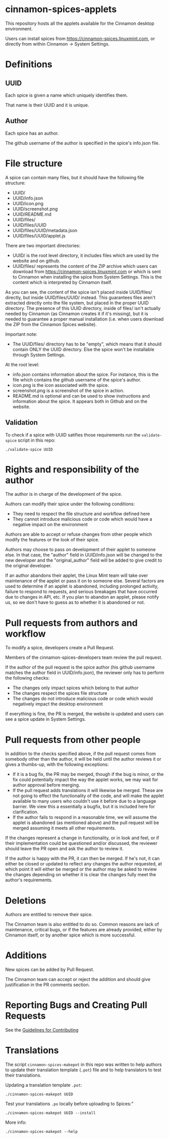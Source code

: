 # cinnamon-spices-applets

This repository hosts all the applets available for the Cinnamon desktop environment.

Users can install spices from https://cinnamon-spices.linuxmint.com, or directly from within Cinnamon -> System Settings.

# Definitions

## UUID

Each spice is given a name which uniquely identifies them.

That name is their UUID and it is unique.

## Author

Each spice has an author.

The github username of the author is specified in the spice's info.json file.

# File structure

A spice can contain many files, but it should have the following file structure:

- UUID/
- UUID/info.json
- UUID/icon.png
- UUID/screenshot.png
- UUID/README.md
- UUID/files/
- UUID/files/UUID
- UUID/files/UUID/metadata.json
- UUID/files/UUID/applet.js

There are two important directories:

- UUID/ is the root level directory, it includes files which are used by the website and on github.
- UUID/files/ represents the content of the ZIP archive which users can download from https://cinnamon-spices.linuxmint.com or which is sent to Cinnamon when installing the spice from System Settings. This is the content which is interpreted by Cinnamon itself.

As you can see, the content of the spice isn't placed inside UUID/files/ directly, but inside UUID/files/UUID/ instead. This guarantees files aren't extracted directly onto the file system, but placed in the proper UUID directory. The presence of this UUID directory, inside of files/ isn't actually needed by Cinnamon (as Cinnamon creates it if it's missing), but it is needed to guarantee a proper manual installation (i.e. when users download the ZIP from the Cinnamon Spices website).

Important note:

- The UUID/files/ directory has to be "empty", which means that it should contain ONLY the UUID directory. Else the spice won't be installable through System Settings.

At the root level:

- info.json contains information about the spice. For instance, this is the file which contains the github username of the spice's author.
- icon.png is the icon associated with the spice.
- screenshot.png is a screenshot of the spice in action.
- README.md is optional and can be used to show instructions and information about the spice. It appears both in Github and on the website.

## Validation

To check if a spice with UUID satifies those requirements run the `validate-spice` script in this repo:
```
./validate-spice UUID
```

# Rights and responsibility of the author

The author is in charge of the development of the spice.

Authors can modify their spice under the following conditions:

- They need to respect the file structure and workflow defined here
- They cannot introduce malicious code or code which would have a negative impact on the environment

Authors are able to accept or refuse changes from other people which modify the features or the look of their spice.

Authors may choose to pass on development of their applet to someone else. In that case, the "author" field in UUID/info.json will be changed to the new developer and the "original_author" field will be added to give credit to the original developer.

If an author abandons their applet, the Linux Mint team will take over maintenance of the applet or pass it on to someone else. Several factors are used to determine if an applet is abandoned, including prolonged activity, failure to respond to requests, and serious breakages that have occurred due to changes in API, etc. If you plan to abandon an applet, please notify us, so we don't have to guess as to whether it is abandoned or not.

# Pull requests from authors and workflow

To modify a spice, developers create a Pull Request.

Members of the cinnamon-spices-developers team review the pull request.

If the author of the pull request is the spice author (his github username matches the author field in UUID/info.json), the reviewer only has to perform the following checks:

- The changes only impact spices which belong to that author
- The changes respect the spices file structure
- The changes do not introduce malicious code or code which would negatively impact the desktop environment

If everything is fine, the PR is merged, the website is updated and users can see a spice update in System Settings.

# Pull requests from other people

In addition to the checks specified above, if the pull request comes from somebody other than the author, it will be held until the author reviews it or gives a thumbs-up, with the following exceptions:

- If it is a bug fix, the PR may be merged, though if the bug is minor, or the fix could potentially impact the way the applet works, we may wait for author approval before merging.
- If the pull request adds translations it will likewise be merged. These are not going to effect the functionality of the code, and will make the applet available to many users who couldn't use it before due to a language barrier. We view this a essentially a bugfix, but it is included here for clarification.
- If the author fails to respond in a reasonable time, we will assume the applet is abandoned (as mentioned above) and the pull request will be merged assuming it meets all other requirements.

If the changes represent a change in functionality, or in look and feel, or if their implementation could be questioned and/or discussed, the reviewer should leave the PR open and ask the author to review it.

If the author is happy with the PR, it can then be merged. If he's not, it can either be closed or updated to reflect any changes the author requested, at which point it will either be merged or the author may be asked to review the changes depending on whether it is clear the changes fully meet the author's requirements.

# Deletions

Authors are entitled to remove their spice.

The Cinnamon team is also entitled to do so. Common reasons are lack of maintenance, critical bugs, or if the features are already provided, either by Cinnamon itself, or by another spice which is more successful.

# Additions

New spices can be added by Pull Request.

The Cinnamon team can accept or reject the addition and should give justification in the PR comments section.

# Reporting Bugs and Creating Pull Requests

See the [Guidelines for Contributing](https://github.com/linuxmint/cinnamon-spices-applets/blob/master/.github/CONTRIBUTING.md)

# Translations

The script `cinnamon-spices-makepot` in this repo was written to help authors to update their translation template (`.pot`) file and to help translators to test their translations.

Updating a translation template `.pot`:
```
./cinnamon-spices-makepot UUID
```

Test your translations `.po` locally before uploading to Spices:"
```
./cinnamon-spices-makepot UUID --install
```

More info:
```
./cinnamon-spices-makepot --help
```